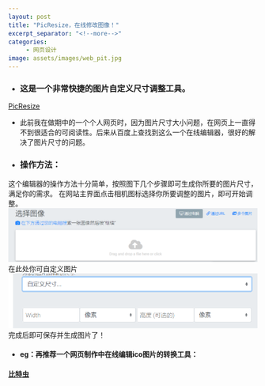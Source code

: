 ```yaml
---
layout: post
title: "PicResize，在线修改图像！"
excerpt_separator: "<!--more-->"
categories:
     - 网页设计
image: assets/images/web_pit.jpg
---
```

+ ### 这是一个非常快捷的图片自定义尺寸调整工具。
<!--more-->

[PicResize](https://picresize.com/cn)
+ 此前我在做期中的一个个人网页时，因为图片尺寸大小问题，在网页上一直得不到很适合的可阅读性。后来从百度上查找到这么一个在线编辑器，很好的解决了图片尺寸的问题。
+ ### 操作方法：
这个编辑器的操作方法十分简单，按照图下几个步骤即可生成你所要的图片尺寸，满足你的需求。
在网站主界面点击相机图标选择你所要调整的图片，即可开始调整。
![Alt text](/assets/images/picresize_choose.png)
<br>
在此处你可自定义图片
![Alt text](/assets/images/picresize_diy.png)
完成后即可保存并生成图片了！

+ #### eg：再推荐一个网页制作中在线编辑ico图片的转换工具：
#### [比特虫](http://www.bitbug.net/) 
